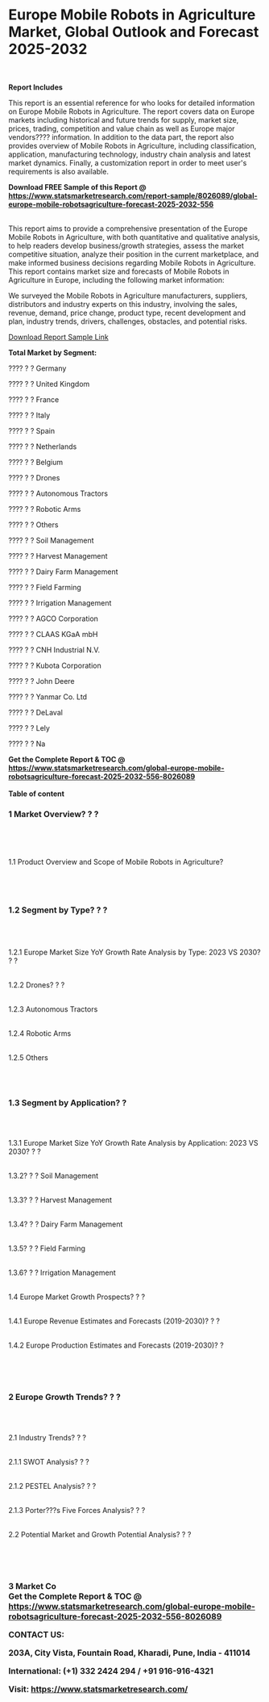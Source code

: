 <h1>Europe Mobile Robots in Agriculture Market, Global Outlook and Forecast 2025-2032</h1><br/><p><strong>Report Includes</strong></p><p>
 
 </p><p>This report is an essential reference for who looks for detailed information on Europe Mobile Robots in Agriculture. The report covers data on Europe markets including historical and future trends for supply, market size, prices, trading, competition and value chain as well as Europe major vendors???? information. In addition to the data part, the report also provides overview of Mobile Robots in Agriculture, including classification, application, manufacturing technology, industry chain analysis and latest market dynamics. Finally, a customization report in order to meet user's requirements is also available.</p><div><b>Download FREE Sample of this Report @ <a href="https://www.statsmarketresearch.com/download-free-sample/8026089/global-europe-mobile-robotsagriculture-forecast-2025-2032-556">https://www.statsmarketresearch.com/report-sample/8026089/global-europe-mobile-robotsagriculture-forecast-2025-2032-556</a></b></div><br><p>
 
 </p><p>This report aims to provide a comprehensive presentation of the Europe Mobile Robots in Agriculture, with both quantitative and qualitative analysis, to help readers develop business/growth strategies, assess the market competitive situation, analyze their position in the current marketplace, and make informed business decisions regarding Mobile Robots in Agriculture. This report contains market size and forecasts of Mobile Robots in Agriculture in Europe, including the following market information:</p><p>
 
 We surveyed the Mobile Robots in Agriculture manufacturers, suppliers, distributors and industry experts on this industry, involving the sales, revenue, demand, price change, product type, recent development and plan, industry trends, drivers, challenges, obstacles, and potential risks.</p><p><a href="https://www.statsmarketresearch.com/download-free-sample/8026089/global-europe-mobile-robotsagriculture-forecast-2025-2032-556">Download Report Sample Link</a></p><p>
 
 </p><p><strong>Total Market by Segment:</strong></p><p>
 
 </p><p>
 
 </p><p>???? ? ? Germany</p><p>
 
 ???? ? ? United Kingdom</p><p>
 
 ???? ? ? France</p><p>
 
 ???? ? ? Italy</p><p>
 
 ???? ? ? Spain</p><p>
 
 ???? ? ? Netherlands</p><p>
 
 ???? ? ? Belgium</p><p>
 
 </p><p>
 
 </p><p>???? ? ? Drones</p><p>
 
 ???? ? ? Autonomous Tractors</p><p>
 
 ???? ? ? Robotic Arms</p><p>
 
 ???? ? ? Others</p><p>
 
 </p><p>???? ? ? Soil Management</p><p>
 
 ???? ? ? Harvest Management</p><p>
 
 ???? ? ? Dairy Farm Management</p><p>
 
 ???? ? ? Field Farming</p><p>
 
 ???? ? ? Irrigation Management</p><p>
 
 </p><p>???? ? ? AGCO Corporation</p><p>
 
 ???? ? ? CLAAS KGaA mbH</p><p>
 
 ???? ? ? CNH Industrial N.V.</p><p>
 
 ???? ? ? Kubota Corporation</p><p>
 
 ???? ? ? John Deere</p><p>
 
 ???? ? ? Yanmar Co. Ltd</p><p>
 
 ???? ? ? DeLaval</p><p>
 
 ???? ? ? Lely</p><p>
 
 ???? ? ? Na</p><div><b>Get the Complete Report & TOC @ <a href="https://www.statsmarketresearch.com/global-europe-mobile-robotsagriculture-forecast-2025-2032-556-8026089">https://www.statsmarketresearch.com/global-europe-mobile-robotsagriculture-forecast-2025-2032-556-8026089</a></b></div><br><b>Table of content</b><p><h2 style="font-size:16px">1 Market Overview? ? ? </h2><br />
 
 <br />
 
 <p>1.1 Product Overview and Scope of Mobile Robots in Agriculture? </p><br />
 
 <br />
 
 <h2><strong><span style="font-size:16px">1.2 Segment by Type? ? ? </span></strong></h2><br />
 
 <br />
 
 <p>1.2.1 Europe Market Size YoY Growth Rate Analysis by Type: 2023 VS 2030? ? ? <br /><br />
 
 1.2.2 Drones? ? ? <br /><br />
 
 1.2.3 Autonomous Tractors<br /><br />
 
 1.2.4 Robotic Arms<br /><br />
 
 1.2.5 Others<br /><br />
 
 <br />
 
 <h2 style="font-size:16px">1.3 Segment by Application? ? </h2><br />
 
 <br />
 
 <p>1.3.1 Europe Market Size YoY Growth Rate Analysis by Application: 2023 VS 2030? ? ? <br /><br />
 
 1.3.2? ? ? Soil Management<br /><br />
 
 1.3.3? ? ? Harvest Management<br /><br />
 
 1.3.4? ? ? Dairy Farm Management<br /><br />
 
 1.3.5? ? ? Field Farming<br /><br />
 
 1.3.6? ? ? Irrigation Management<br /><br />
 
 1.4 Europe Market Growth Prospects? ? ? <br /><br />
 
 1.4.1 Europe Revenue Estimates and Forecasts (2019-2030)? ? ? <br /><br />
 
 1.4.2 Europe Production Estimates and Forecasts (2019-2030)? ? </p><br />
 
 <br />
 
 <h2 style="font-size:16px">2 Europe Growth Trends? ? ? </h2><br />
 
 <br />
 
 <p>2.1 Industry Trends? ? ? <br /><br />
 
 2.1.1 SWOT Analysis? ? ? <br /><br />
 
 2.1.2 PESTEL Analysis? ? ? <br /><br />
 
 2.1.3 Porter???s Five Forces Analysis? ? ? <br /><br />
 
 2.2 Potential Market and Growth Potential Analysis? ? ? </p><br />
 
 <br />
 
 <h2 style="font-size:16px">3 Market Co<br><div><b>Get the Complete Report & TOC @ <a href="https://www.statsmarketresearch.com/global-europe-mobile-robotsagriculture-forecast-2025-2032-556-8026089">https://www.statsmarketresearch.com/global-europe-mobile-robotsagriculture-forecast-2025-2032-556-8026089</a></b></div></p>
 
 <b>CONTACT US:</b><br>
 
 203A, City Vista, Fountain Road, Kharadi, Pune, India - 411014 <br>
 
 International: (+1) 332 2424 294 / +91 916-916-4321<br>
 
 Visit: <a href="https://www.statsmarketresearch.com/">https://www.statsmarketresearch.com/</a>
 
 <br>